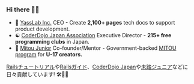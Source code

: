 ### Hi there 👋😆

- :japan: [YassLab Inc.](https://yasslab.jp/) CEO - Create **2,100+ pages** tech docs to support product development.
- :yin_yang: [CoderDojo Japan Association](https://coderdojo.jp/) Executive Director - **215+ free programming clubs** in Japan.
- :mount_fuji: [Mitou Junior](https://jr.mitou.org/english) Co-founder/Mentor - Government-backed [MITOU program](https://www.ipa.go.jp/english/about/about_2_3.html) for **U-17 creators.**

[Railsチュートリアル](https://railstutorial.jp/)や[Railsガイド](https://railsguides.jp/)、[CoderDojo Japan](https://coderdojo.jp/)や[未踏ジュニア](https://jr.mitou.org/)などに日々貢献しています! 🛠💨✨

